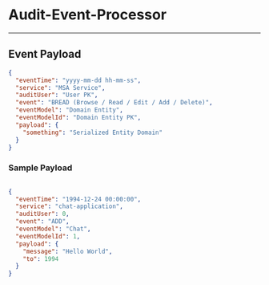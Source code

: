 # Audit-Event-Processor

---

## Event Payload

```json
{
  "eventTime": "yyyy-mm-dd hh-mm-ss",
  "service": "MSA Service",
  "auditUser": "User PK",
  "event": "BREAD (Browse / Read / Edit / Add / Delete)",
  "eventModel": "Domain Entity",
  "eventModelId": "Domain Entity PK",
  "payload": {
    "something": "Serialized Entity Domain"
  }
}
```

### Sample Payload
```json

{
  "eventTime": "1994-12-24 00:00:00",
  "service": "chat-application",
  "auditUser": 0,
  "event": "ADD",
  "eventModel": "Chat",
  "eventModelId": 1,
  "payload": {
    "message": "Hello World",
    "to": 1994
  }
}
```
